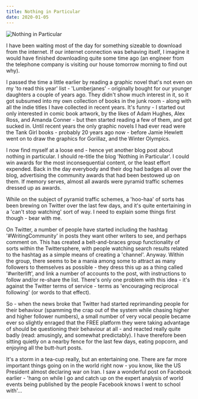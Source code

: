 ```yaml
---
title: Nothing in Particular
date: 2020-01-05
---
```


![Nothing in Particular](https://source.unsplash.com/0gkw_9fy0eQ/1600x900)

I have been waiting most of the day for something sizeable to download from the internet. If our internet connection was behaving itself, I imagine it would have finished downloading quite some time ago (an engineer from the telephone company is visiting our house tomorrow morning to find out why).

I passed the time a little earlier by reading a graphic novel that's not even on my 'to read this year' list - 'Lumberjanes' - originally bought for our younger daughters a couple of years ago. They didn't show much interest in it, so it got subsumed into my own collection of books in the junk room - along with all the indie titles I have collected in recent years. It's funny - I started out only interested in comic book artwork, by the likes of Adam Hughes, Alex Ross, and Amanda Conner - but then started reading a few of them, and got sucked in. Until recent years the only graphic novels I had ever read were the Tank Girl books - probably 20 years ago now - before Jamie Hewlett went on to draw the graphics for Gorillaz, and the Winter Olympics.

I now find myself at a loose end - hence yet another blog post about nothing in particular. I should re-title the blog 'Nothing in Particular'. I could win awards for the most inconsequential content, or the least effort expended. Back in the day everybody and their dog had badges all over the blog, advertising the community awards that had been bestowed up on them. If memory serves, almost all awards were pyramid traffic schemes dressed up as awards.

While on the subject of pyramid traffic schemes, a 'hoo-haa' of sorts has been brewing on Twitter over the last few days, and it's quite entertaining in a 'can't stop watching' sort of way. I need to explain some things first though - bear with me.

On Twitter, a number of people have started including the hashtag '#WritingCommunity' in posts they want other writers to see, and perhaps comment on. This has created a belt-and-braces group functionality of sorts within the Twittersphere, with people watching search results related to the hashtag as a simple means of creating a 'channel'. Anyway. Within the group, there seems to be a mania among some to attract as many followers to themselves as possible - they dress this up as a thing called '#writerlift', and link a number of accounts to the post, with instructions to follow and/or re-share the list. There's only one problem with this idea - it's against the Twitter terms of service - terms as 'encouraging reciprocal following' (or words to that effect).

So - when the news broke that Twitter had started reprimanding people for their behaviour (spamming the crap out of the system while chasing higher and higher follower numbers), a small number of very vocal people became ever so slightly enraged that the FREE platform they were taking advantage of should be questioning their behaviour at all - and reacted really quite badly (read: amusingly, and somewhat predictably). I have therefore been sitting quietly on a nearby fence for the last few days, eating popcorn, and enjoying all the butt-hurt posts.

It's a storm in a tea-cup really, but an entertaining one. There are far more important things going on in the world right now - you know, like the US President almost declaring war on Iran. I saw a wonderful post on Facebook earlier - 'hang on while I go and catch up on the expert analysis of world events being published by the people Facebook knows I went to school with'...
